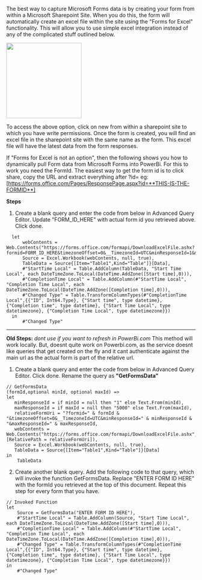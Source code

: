 The best way to capture Microsoft Forms data is by creating your form from within a Microsoft Sharepoint Site. When you do this, the form will automatically create an excel file within the site using the "Forms for Excel" functionality. This will allow you to use simple excel integration instead of any of the complicated stuff outlined below.

<img src="https://user-images.githubusercontent.com/1643325/162518404-bd1857f4-ca55-4c6e-86ce-dc0316a9e24f.png" width="200" />

To access the above option, click on new from within a sharepoint site to which you have write permissions. Once the form is created, you will find an excel file in the sharepoint site with the same name as the form. This excel file will have the latest data from the form responses.


If "Forms for Excel is not an option", then the following shows you how to dynamically pull Form data from Microsoft Forms into PowerBi.
For this to work you need the FormId. The easiest way to get the form id is to click share, copy the URL and extract everything after ?id=
eg: [https://forms.office.com/Pages/ResponsePage.aspx?id=**THIS-IS-THE-FORMID**]

**Steps**
1. Create a blank query and enter the code from below in Advanced Query Editor. Update "FORM_ID_HERE" with actual form id you retrieved above. Click done.
```
  let
      webContents =  Web.Contents("https://forms.office.com/formapi/DownloadExcelFile.ashx?formid=FORM_ID_HERE&timezoneOffset=0&__TimezoneId=UTC&minResponseId=1&maxResponseId=5000"),
      Source = Excel.Workbook(webContents, null, true),
      TableData = Source{[Item="Table1",Kind="Table"]}[Data],
      #"StartTime Local" = Table.AddColumn(TableData, "Start Time Local", each DateTimeZone.ToLocal(DateTime.AddZone([Start time],0))),
      #"CompletionTime Local" = Table.AddColumn(#"StartTime Local", "Completion Time Local", each DateTimeZone.ToLocal(DateTime.AddZone([Completion time],0))),
      #"Changed Type" = Table.TransformColumnTypes(#"CompletionTime Local",{{"ID", Int64.Type}, {"Start time", type datetime}, {"Completion time", type datetime}, {"Start Time Local", type datetimezone}, {"Completion Time Local", type datetimezone}})
  in
      #"Changed Type"
```

---

**Old Steps:** *dont use if you want to refresh in PowerBi.com*
This method will work locally. But, doesnt quite work on Powerbi.com, as the service doesnt like queries that get created on the fly and it cant authenticate against the main url as the actual form is part of the relative url.
1. Create a blank query and enter the code from below in Advanced Query Editor. Click done. Rename the query as **"GetFormsData"**
  ```
  // GetFormsData
  (formId,optional minId, optional maxId) =>
  let
     minResponseId = if minId = null then "1" else Text.From(minId),
     maxResponseId = if maxId = null then "5000" else Text.From(maxId),
     relativeFormUri = "?formid=" & formId & "&timezoneOffset=0&__TimezoneId=UTC&minResponseId=" & minResponseId & "&maxResponseId=" & maxResponseId,
     webContents =  Web.Contents("https://forms.office.com/formapi/DownloadExcelFile.ashx", [RelativePath = relativeFormUri]),
     Source = Excel.Workbook(webContents, null, true),
     TableData = Source{[Item="Table1",Kind="Table"]}[Data]
  in
      TableData
  ```
2. Create another blank query. Add the following code to that query, which will invoke the function GetFormsData. Replace "ENTER FORM ID HERE" with the formId you retrieved at the top of this document. Repeat this step for every form that you have.
  
  ```
  // Invoked Function
  let
      Source = GetFormsData("ENTER FORM ID HERE"),
      #"StartTime Local" = Table.AddColumn(Source, "Start Time Local", each DateTimeZone.ToLocal(DateTime.AddZone([Start time],0))),
      #"CompletionTime Local" = Table.AddColumn(#"StartTime Local", "Completion Time Local", each DateTimeZone.ToLocal(DateTime.AddZone([Completion time],0))),
      #"Changed Type" = Table.TransformColumnTypes(#"CompletionTime Local",{{"ID", Int64.Type}, {"Start time", type datetime}, {"Completion time", type datetime}, {"Start Time Local", type datetimezone}, {"Completion Time Local", type datetimezone}})
  in
      #"Changed Type"
  ```    
